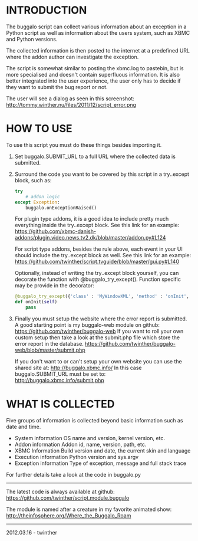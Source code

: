 INTRODUCTION
============
The buggalo script can collect various information about an
exception in a Python script as well as information about the
users system, such as XBMC and Python versions.

The collected information is then posted to the internet at a
predefined URL where the addon author can investigate the exception.

The script is somewhat similar to posting the xbmc.log to pastebin,
but is more specialised and doesn't contain superfluous information.
It is also better integrated into the user experience, the user only
has to decide if they want to submit the bug report or not.

The user will see a dialog as seen in this screenshot:
http://tommy.winther.nu/files/2011/12/script_error.png

HOW TO USE
==========
To use this script you must do these things besides importing it.

1.  Set buggalo.SUBMIT_URL to a full URL where the collected data is submitted.

2.  Surround the code you want to be covered by this script in a try..except block, such as:

    ```python
    try
        # addon logic
    except Exception:
        buggalo.onExceptionRaised()
    ```

    For plugin type addons, it is a good idea to include pretty much
    everything inside the try..except block.
    See this link for an example:
    https://github.com/xbmc-danish-addons/plugin.video.news.tv2.dk/blob/master/addon.py#L124

    For script type addons, besides the rule above, each event in
    your UI should include the try..except block as well.
    See this link for an example:
    https://github.com/twinther/script.tvguide/blob/master/gui.py#L140

    Optionally, instead of writing the try..except block yourself, you can decorate the function
    with @buggalo_try_except(). Function specific may be provide in the decorator:

    ```python
    @buggalo_try_except({'class' : 'MyWindowXML', 'method' : 'onInit', 'other_key' : 'other_value'})
    def onInit(self)
        pass
    ```

3.  Finally you must setup the website where the error report is submitted.
    A good starting point is my buggalo-web module on github:
    https://github.com/twinther/buggalo-web
    If you want to roll your own custom setup then take a look at the submit.php
    file which store the error report in the database.
    https://github.com/twinther/buggalo-web/blob/master/submit.php

    If you don't want to or can't setup your own website you can use the shared site at:
    http://buggalo.xbmc.info/
    In this case buggalo.SUBMIT_URL must be set to:
    http://buggalo.xbmc.info/submit.php

WHAT IS COLLECTED
=================
Five groups of information is collected beyond basic information
such as date and time.

*  System information
   OS name and version, kernel version, etc.
*  Addon information
   Addon id, name, version, path, etc.
*  XBMC Information
   Build version and date, the current skin and language
*  Execution information
   Python version and sys.argv
*  Exception information
   Type of exception, message and full stack trace

For further details take a look at the code in buggalo.py

---------------------------------------------------------------------

The latest code is always available at github:
https://github.com/twinther/script.module.buggalo

The module is named after a creature in my favorite animated show:
http://theinfosphere.org/Where_the_Buggalo_Roam

---------------------------------------------------------------------
2012.03.16 - twinther
